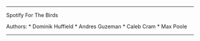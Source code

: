 --------------------
Spotify For The Birds

Authors:
	* Dominik Huffield
	* Andres Guzeman
	* Caleb Cram
	* Max Poole

--------------------


